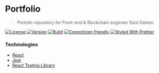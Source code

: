 # Portfolio

> Portolio repository for Front-end & Blockchain engineer Sant Deleon

[![License](https://img.shields.io/github/license/santdeleon/portfolio)](https://github.com/santdeleon/coinflip/blob/master/LICENSE)
[![Version](https://img.shields.io/github/package-json/v/santdeleon/portfolio)](https://github.com/santdeleon/portfolio/blob/master/package.json)
[![Build](https://img.shields.io/circleci/build/github/santdeleon/portfolio/main)](https://app.circleci.com/pipelines/github/santdeleon/portfolio)
[![Commitizen friendly](https://img.shields.io/badge/commitizen-friendly-brightgreen.svg)](http://commitizen.github.io/cz-cli/)
[![Styled With Prettier](https://img.shields.io/badge/code_style-prettier-ff69b4.svg)](https://prettier.io/)

### Technologies

- [React](https://reactjs.org/)
- [Jest](https://jestjs.io/)
- [React Testing Library](https://testing-library.com/docs/react-testing-library/intro)
